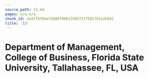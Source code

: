 ```yaml
---
source_path: 13.md
pages: n/a-n/a
chunk_id: da47fbf0ee75880f000135857217581781a2b842
title: '13'
---
```

# Department of Management, College of Business, Florida State University, Tallahassee, FL, USA
